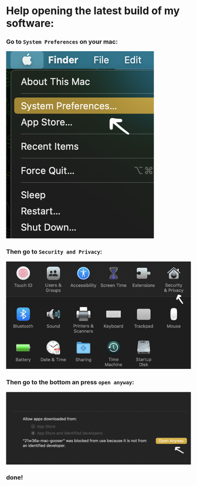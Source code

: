 # Help opening the latest build of my software:
### Go to `System Preferences` on your mac:
![help](https://github.com/spargle/spargle/blob/main/Screen%20Shot%202021-09-12%20at%205.04.53%20PM.png)
### Then go to `Security and Privacy`:
![help](https://github.com/spargle/spargle/blob/main/Screen%20Shot%202021-09-12%20at%205.07.38%20PM.png)
### Then go to the bottom an press `open anyway`:
![help](https://github.com/spargle/spargle/blob/main/Screen%20Shot%202021-09-12%20at%205.12.41%20PM.png)
### done!
